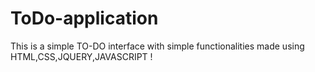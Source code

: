 # ToDo-application
This is a simple TO-DO interface with simple functionalities made using HTML,CSS,JQUERY,JAVASCRIPT !
